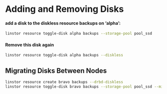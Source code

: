 # Adding and Removing Disks
#### add a disk to the diskless resource backups on ‘alpha’:
```bash
linstor resource toggle-disk alpha backups --storage-pool pool_ssd
```
#### Remove this disk again
```bash
linstor resource toggle-disk alpha backups --diskless
```

## Migrating Disks Between Nodes
```bash
linstor resource create bravo backups --drbd-diskless
linstor resource toggle-disk bravo backups --storage-pool pool_ssd --migrate-from alpha
```

